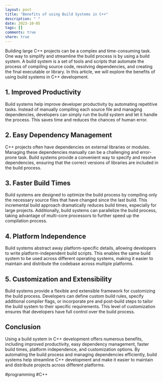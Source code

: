 ```yaml
---
layout: post
title: "Benefits of using Build Systems in C++"
description: " "
date: 2023-10-05
tags: []
comments: true
share: true
---
```


Building large C++ projects can be a complex and time-consuming task. One way to simplify and streamline the build process is by using a build system. A build system is a set of tools and scripts that automate the process of compiling source code, resolving dependencies, and creating the final executable or library. In this article, we will explore the benefits of using build systems in C++ development.

## 1. Improved Productivity

Build systems help improve developer productivity by automating repetitive tasks. Instead of manually compiling each source file and managing dependencies, developers can simply run the build system and let it handle the process. This saves time and reduces the chances of human error.

## 2. Easy Dependency Management

C++ projects often have dependencies on external libraries or modules. Managing these dependencies manually can be a challenging and error-prone task. Build systems provide a convenient way to specify and resolve dependencies, ensuring that the correct versions of libraries are included in the build process.

## 3. Faster Build Times

Build systems are designed to optimize the build process by compiling only the necessary source files that have changed since the last build. This incremental build approach dramatically reduces build times, especially for large projects. Additionally, build systems can parallelize the build process, taking advantage of multi-core processors to further speed up the compilation process.

## 4. Platform Independence

Build systems abstract away platform-specific details, allowing developers to write platform-independent build scripts. This enables the same build system to be used across different operating systems, making it easier to maintain and distribute the codebase across multiple platforms.

## 5. Customization and Extensibility

Build systems provide a flexible and extensible framework for customizing the build process. Developers can define custom build rules, specify additional compiler flags, or incorporate pre and post-build steps to tailor the build system to their specific requirements. This level of customization ensures that developers have full control over the build process.

## Conclusion

Using a build system in C++ development offers numerous benefits, including improved productivity, easy dependency management, faster build times, platform independence, and customization options. By automating the build process and managing dependencies efficiently, build systems help streamline C++ development and make it easier to maintain and distribute projects across different platforms.

#programming #C++